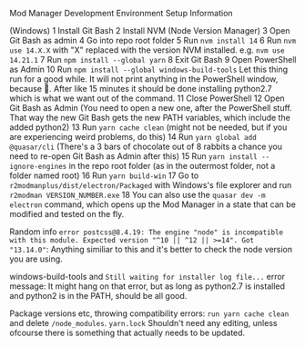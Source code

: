 Mod Manager Development Environment Setup Information

(Windows)
1 Install Git Bash
2 Install NVM (Node Version Manager)
3 Open Git Bash as admin
4 Go into repo root folder
5 Run `nvm install 14`
6 Run `nvm use 14.X.X` with "X" replaced with the version NVM installed. e.g. `nvm use 14.21.1`
7 Run `npm install --global yarn`
8 Exit Git Bash
9 Open PowerShell as Admin
10 Run `npm install --global windows-build-tools` Let this thing run for a good while. It will not print anything in the PowerShell window, because 💩. After like 15 minutes it should be done installing python2.7 which is what we want out of the command.
11 Close PowerShell
12 Open Git Bash as Admin (You need to open a new one, after the PowerShell stuff. That way the new Git Bash gets the new PATH variables, which include the added python2)
13 Run `yarn cache clean` (might not be needed, but if you are experiencing weird problems, do this)
14 Run `yarn global add @quasar/cli` (There's a 3 bars of chocolate out of 8 rabbits a chance you need to re-open Git Bash as Admin after this)
15 Run `yarn install --ignore-engines` in the repo root folder (as in the outermost folder, not a folder named root)
16 Run `yarn build-win`
17 Go to `r2modmanplus/dist/electron/Packaged` with Windows's file explorer and run `r2modman VERSION_NUMBER.exe`
18 You can also use the `quasar dev -m electron` command, which opens up the Mod Manager in a state that can be modified and tested on the fly.


Random info
`error postcss@8.4.19: The engine "node" is incompatible with this module. Expected version "^10 || ^12 || >=14". Got "13.14.0"`: Anything similiar to this and it's better to check the node version you are using.

windows-build-tools and `Still waiting for installer log file...` error message: It might hang on that error, but as long as python2.7 is installed and python2 is in the PATH, should be all good.

Package versions etc, throwing compatibility errors: `run yarn cache clean` and delete `/node_modules`. `yarn.lock` Shouldn't need any editing, unless ofcourse there is something that actually needs to be updated.
